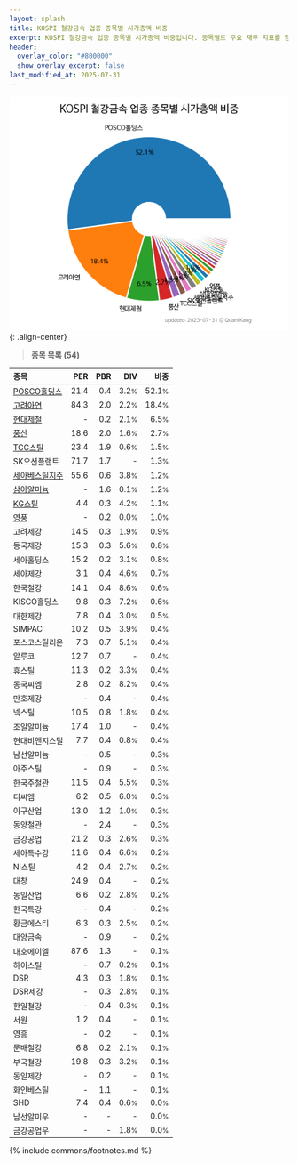 ```yaml
---
layout: splash
title: KOSPI 철강금속 업종 종목별 시가총액 비중
excerpt: KOSPI 철강금속 업종 종목별 시가총액 비중입니다. 종목별로 주요 재무 지표를 함께 표시합니다.
header:
  overlay_color: "#800000"
  show_overlay_excerpt: false
last_modified_at: 2025-07-31
---
```



![KOSPI 철강금속 업종 종목별 시가총액 비중](/stats/sector/images/kospi_업종_철강금속_종목.png){: .align-center}


> **종목 목록 (54)**<a id="list"></a>

| **종목** | **PER** | **PBR** | **DIV** | **비중** |
| :------- | ------: | ------: | ------: | -------: |
| [POSCO홀딩스](/005490/) | 21.4 | 0.4 | 3.2<small>%</small> | 52.1<small>%</small> |
| [고려아연](/010130/) | 84.3 | 2.0 | 2.2<small>%</small> | 18.4<small>%</small> |
| [현대제철](/004020/) | - | 0.2 | 2.1<small>%</small> | 6.5<small>%</small> |
| [풍산](/103140/) | 18.6 | 2.0 | 1.6<small>%</small> | 2.7<small>%</small> |
| [TCC스틸](/002710/) | 23.4 | 1.9 | 0.6<small>%</small> | 1.5<small>%</small> |
| SK오션플랜트 | 71.7 | 1.7 | - | 1.3<small>%</small> |
| [세아베스틸지주](/001430/) | 55.6 | 0.6 | 3.8<small>%</small> | 1.2<small>%</small> |
| [삼아알미늄](/006110/) | - | 1.6 | 0.1<small>%</small> | 1.2<small>%</small> |
| [KG스틸](/016380/) | 4.4 | 0.3 | 4.2<small>%</small> | 1.1<small>%</small> |
| [영풍](/000670/) | - | 0.2 | 0.0<small>%</small> | 1.0<small>%</small> |
| 고려제강 | 14.5 | 0.3 | 1.9<small>%</small> | 0.9<small>%</small> |
| 동국제강 | 15.3 | 0.3 | 5.6<small>%</small> | 0.8<small>%</small> |
| 세아홀딩스 | 15.2 | 0.2 | 3.1<small>%</small> | 0.8<small>%</small> |
| 세아제강 | 3.1 | 0.4 | 4.6<small>%</small> | 0.7<small>%</small> |
| 한국철강 | 14.1 | 0.4 | 8.6<small>%</small> | 0.6<small>%</small> |
| KISCO홀딩스 | 9.8 | 0.3 | 7.2<small>%</small> | 0.6<small>%</small> |
| 대한제강 | 7.8 | 0.4 | 3.0<small>%</small> | 0.5<small>%</small> |
| SIMPAC | 10.2 | 0.5 | 3.9<small>%</small> | 0.4<small>%</small> |
| 포스코스틸리온 | 7.3 | 0.7 | 5.1<small>%</small> | 0.4<small>%</small> |
| 알루코 | 12.7 | 0.7 | - | 0.4<small>%</small> |
| 휴스틸 | 11.3 | 0.2 | 3.3<small>%</small> | 0.4<small>%</small> |
| 동국씨엠 | 2.8 | 0.2 | 8.2<small>%</small> | 0.4<small>%</small> |
| 만호제강 | - | 0.4 | - | 0.4<small>%</small> |
| 넥스틸 | 10.5 | 0.8 | 1.8<small>%</small> | 0.4<small>%</small> |
| 조일알미늄 | 17.4 | 1.0 | - | 0.4<small>%</small> |
| 현대비앤지스틸 | 7.7 | 0.4 | 0.8<small>%</small> | 0.4<small>%</small> |
| 남선알미늄 | - | 0.5 | - | 0.3<small>%</small> |
| 아주스틸 | - | 0.9 | - | 0.3<small>%</small> |
| 한국주철관 | 11.5 | 0.4 | 5.5<small>%</small> | 0.3<small>%</small> |
| 디씨엠 | 6.2 | 0.5 | 6.0<small>%</small> | 0.3<small>%</small> |
| 이구산업 | 13.0 | 1.2 | 1.0<small>%</small> | 0.3<small>%</small> |
| 동양철관 | - | 2.4 | - | 0.3<small>%</small> |
| 금강공업 | 21.2 | 0.3 | 2.6<small>%</small> | 0.3<small>%</small> |
| 세아특수강 | 11.6 | 0.4 | 6.6<small>%</small> | 0.2<small>%</small> |
| NI스틸 | 4.2 | 0.4 | 2.7<small>%</small> | 0.2<small>%</small> |
| 대창 | 24.9 | 0.4 | - | 0.2<small>%</small> |
| 동일산업 | 6.6 | 0.2 | 2.8<small>%</small> | 0.2<small>%</small> |
| 한국특강 | - | 0.4 | - | 0.2<small>%</small> |
| 황금에스티 | 6.3 | 0.3 | 2.5<small>%</small> | 0.2<small>%</small> |
| 대양금속 | - | 0.9 | - | 0.2<small>%</small> |
| 대호에이엘 | 87.6 | 1.3 | - | 0.1<small>%</small> |
| 하이스틸 | - | 0.7 | 0.2<small>%</small> | 0.1<small>%</small> |
| DSR | 4.3 | 0.3 | 1.8<small>%</small> | 0.1<small>%</small> |
| DSR제강 | - | 0.3 | 2.8<small>%</small> | 0.1<small>%</small> |
| 한일철강 | - | 0.4 | 0.3<small>%</small> | 0.1<small>%</small> |
| 서원 | 1.2 | 0.4 | - | 0.1<small>%</small> |
| 영흥 | - | 0.2 | - | 0.1<small>%</small> |
| 문배철강 | 6.8 | 0.2 | 2.1<small>%</small> | 0.1<small>%</small> |
| 부국철강 | 19.8 | 0.3 | 3.2<small>%</small> | 0.1<small>%</small> |
| 동일제강 | - | 0.2 | - | 0.1<small>%</small> |
| 화인베스틸 | - | 1.1 | - | 0.1<small>%</small> |
| SHD | 7.4 | 0.4 | 0.6<small>%</small> | 0.0<small>%</small> |
| 남선알미우 | - | - | - | 0.0<small>%</small> |
| 금강공업우 | - | - | 1.8<small>%</small> | 0.0<small>%</small> |

{% include commons/footnotes.md %}